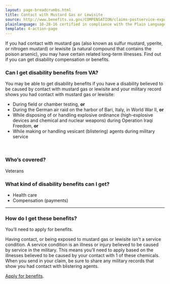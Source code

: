 ```yaml
---
layout: page-breadcrumbs.html
title: Contact with Mustard Gas or Lewisite
source: http://www.benefits.va.gov/COMPENSATION/claims-postservice-exposures-mustard.asp
plainlanguage: 10-28-16 certified in compliance with the Plain Language Act
template: 4-action-page
---
```


If you had contact with mustard gas (also known as sulfur mustard, yperite, or nitrogen mustard) or lewisite (a natural compound that contains the poison arsenic), you may have certain related long-term illnesses. Find out if you can get disability compensation or benefits.

<div class="call-out" markdown="1">

### Can I get disability benefits from VA?

You may be able to get disability benefits if you have a disability believed to be caused by contact with mustard gas or lewisite and your military record shows you had contact with mustard gas or lewisite:
 - During field or chamber testing, **or**
 - During the German air raid on the harbor of Bari, Italy, in World War II, **or**
 - While disposing of or handling explosive ordinance (high-explosive devices and chemical and nuclear weapons) during Operation Iraqi Freedom, **or**
 - While making or handling vesicant (blistering) agents during military service


<br>

### Who’s covered?

Veterans

</div>

### What kind of disability benefits can I get?

- Health care
- Compensation (payments)

-----

### How do I get these benefits?

You’ll need to apply for benefits.

Having contact, or being exposed to mustard gas or lewisite isn't a service condition. A service condition is an illness or injury believed to be caused by service in the military. This means you’ll need to apply based on the illnesses believed to be caused by your contact with 1 of these chemicals. When you send in your claim, be sure to share any military records that show you had contact with blistering agents.

[Apply for benefits](https://www.vets.gov/disability-benefits/apply-for-benefits/).

